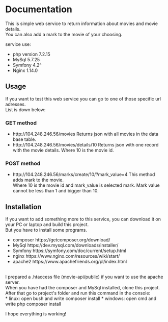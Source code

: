 <h1>Documentation</h1>

This is simple web service to return information about movies and movie details. <br>
You can also add a mark to the movie of your choosing.<br>

service use:
<ul>
 <li>php version 7.2.15</li>
 <li>MySql 5.7.25</li>
 <li>Symfony 4.2^</li>
 <li>Nginx 1.14.0</li>
</ul>
<h2>Usage</h2>
If you want to test this web service you can go to one of those specific url adresses.<br> 
List is down below:
<h3>GET method</h3>
<ul>
 <li>http://104.248.246.56/movies Returns json with all movies in the data base table.</li>
 <li>http://104.248.246.56/movies/details/10 Returns json with one record with the movie details. Where 10 is the movie id.</li>
</ul>
<h3>POST method</h3>
<ul>
 <li> http://104.248.246.56/marks/create/10/?mark_value=4 This method adds mark to the movie. <br>
Where 10 is the movie id and mark_value is selected mark. Mark value cannot be less than 1 and bigger than 10.
 </li>
</ul>

<h2>Installation</h2>
If you want to add something more to this service, you can download it on your PC or laptop and build this project. <br>
But you have to install some programs. 
<ul>
 <li>composer https://getcomposer.org/download/</li>
 <li>MySql https://dev.mysql.com/downloads/installer/</li>
 <li>Symfony https://symfony.com/doc/current/setup.html</li>
 <li>nginx https://www.nginx.com/resources/wiki/start/</li>
 <li>apache2 https://www.apachefriends.org/pl/index.html </li> 
</ul>
<br> 
I prepared a .htaccess file (movie-api/public) if you want to use the apache server.<br>
When you have had the composer and MySql installed, clone this project.<br>
After that go to project's folder and run  this command in the console: <br>
 * linux: open bush and write composer install 
 * windows: open cmd and write php composer install

I hope everything is working!<br>
